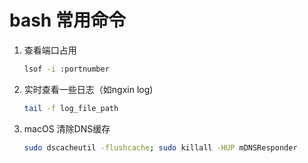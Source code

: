 bash 常用命令
============

1. 查看端口占用

    ```bash
    lsof -i :portnumber
    ```
2. 实时查看一些日志（如ngxin log)

    ```bash
    tail -f log_file_path
    ```
3. macOS 清除DNS缓存

    ```bash
    sudo dscacheutil -flushcache; sudo killall -HUP mDNSResponder
    ```
